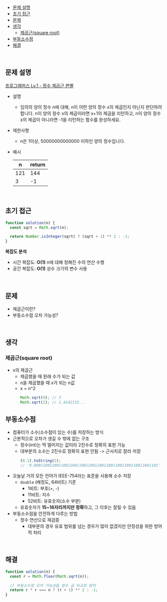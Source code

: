 - [문제 설명](#문제-설명)
- [초기 접근](#초기-접근)
- [문제](#문제)
- [생각](#생각)
  - [제곱근(square root)](#제곱근square-root)
- [부동소수점](#부동소수점)
- [해결](#해결)

<br>

## 문제 설명

[프로그래머스 Lv.1 - 정수 제곱근 판별](https://school.programmers.co.kr/learn/courses/30/lessons/12934)

- 설명

  - 임의의 양의 정수 n에 대해, n이 어떤 양의 정수 x의 제곱인지 아닌지 판단하려 합니다. n이 양의 정수 x의 제곱이라면 x+1의 제곱을 리턴하고, n이 양의 정수 x의 제곱이 아니라면 -1을 리턴하는 함수를 완성하세요.

- 제한사항

  - n은 1이상, 50000000000000 이하인 양의 정수입니다.

- 예시

  | n   | return |
  | --- | ------ |
  | 121 | 144    |
  | 3   | -1     |

<br>

## 초기 접근

```javascript
function solution(n) {
  const sqrt = Math.sqrt(n);

  return Number.isInteger(sqrt) ? (sqrt + 1) ** 2 : -1;
}
```

**복잡도 분석**

- 시간 복잡도: **O(1)** n에 대해 정해진 수의 연산 수행
- 공간 복잡도: **O(1)** 상수 크기의 변수 사용

<br>

## 문제

- 제곱근이란?
- 부동소수점 오차 가능성?

<br>

## 생각

### 제곱근(square root)

- x의 제곱근
  - 제곱했을 때 원래 수가 되는 값
  - n을 제곱했을 때 x가 되는 n값
  - x = n^2
    ```javascript
    Math.sqrt(9); // 3
    Math.sqrt(2); // 1.4142135...
    ```

## 부동소수점

- 컴퓨터가 소수(소수점이 있는 수)를 저장하는 방식
- 근본적으로 오차가 생길 수 밖에 없는 구조
  - 정수(int)는 딱 떨어지는 값이라 2진수로 정확히 표현 가능
  - 대부분의 소수는 2진수로 정확히 표현 안됨 -> 근사치로 잘라 저장
    ```javascript
    (0.1).toString(2);
    // '0.0001100110011001100110011001100110011001100110011001101'
    ```
- 오늘날 거의 모든 언어가 IEEE-754라는 표준을 사용해 소수 저장
  - `double` (배정도, 64비트) 기준
    - 1비트: 부호(+, -)
    - 11비트: 지수
    - 52비트: 유효숫자(소수 부분)
  - 유효숫자가 **15~16자리까지만 정확**하고, 그 이후는 잘릴 수 있음
- 부동소수점을 안전하게 다루는 방법
  - 정수 연산으로 재검증
    - 대부분의 경우 유효 범위를 넘는 경우가 많이 없겠지만 안정성을 위한 방어적 처리

<br>

## 해결

```javascript
function solution(n) {
  const r = Math.floor(Math.sqrt(n));

  // 부동소수점 오차 가능성을 정수 곱 비교로 방어
  return r * r === n ? (r + 1) ** 2 : -1;
}
```
